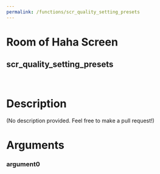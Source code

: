 ```yaml
---
permalink: /functions/scr_quality_setting_presets
---
```

# Room of Haha Screen  
## scr_quality_setting_presets  
&nbsp;  
# Description  
(No description provided. Feel free to make a pull request!) 
&nbsp;  
# Arguments
### argument0

&nbsp;  


